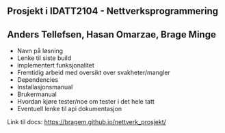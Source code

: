 ## Prosjekt i IDATT2104 - Nettverksprogrammering
## Anders Tellefsen, Hasan Omarzae, Brage Minge

- Navn på løsning
- Lenke til siste build
- implementert funksjonalitet
- Fremtidig arbeid med oversikt over svakheter/mangler
- Dependencies
- Installasjonsmanual
- Brukermanual
- Hvordan kjøre tester/noe om tester i det hele tatt
- Eventuell lenke til api dokumentasjon 

Link til docs: https://bragem.github.io/nettverk_prosjekt/

